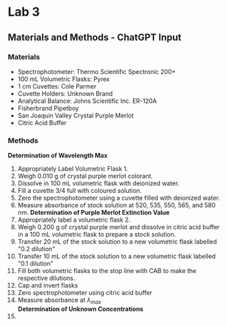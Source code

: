 # Lab 3

## Materials and Methods - ChatGPT Input

### Materials
- Spectrophotometer: Thermo Scientific Spectronic 200+
- 100 mL Volumetric Flasks: Pyrex
- 1 cm Cuvettes: Cole Parmer 
- Cuvette Holders: Unknown Brand
- Analytical Balance: Johns Scientific Inc. ER-120A
- Fisherbrand Pipetboy
- San Joaquin Valley Crystal Purple Merlot
- Citric Acid Buffer


### Methods

**Determination of Wavelength Max**
1. Appropriately Label Volumetric Flask 1.
2. Weigh 0.010 g of crystal purple merlot colorant.
3. Dissolve in 100 mL volumetric flask with deionized water.
4. Fill a cuvette 3/4 full with coloured solution.
5. Zero the spectrophotometer using a cuvette filled with deionized water.
6. Measure absorbance of stock solution at 520, 535, 550, 565, and 580 nm. 
**Determination of Purple Merlot Extinction Value**
1. Appropriately label a volumetric flask 2.
2. Weigh 0.200 g of crystal purple merlot and dissolve in citric acid buffer in a 100 mL volumetric flask to prepare a stock solution.
3. Transfer 20 mL of the stock solution to a new volumetric flask labelled "0.2 dilution" 
4. Transfer 10 mL of the stock solution to a new volumetric flask labelled "0.1 dilution"
5. Fill both volumetric flasks to the stop line with CAB to make the respective dilutions.
6. Cap and invert flasks
7. Zero spectrophotometer using citric acid buffer
8. Measure absorbance at $\lambda_{max}$  
**Determination of Unknown Concentrations**
1. 